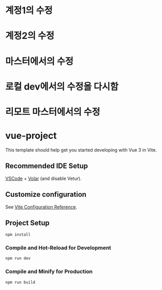 # 계정1의 수정

# 계정2의 수정

# 마스터에서의 수정

# 로컬 dev에서의 수정을 다시함

# 리모트 마스터에서의 수정

# vue-project

This template should help get you started developing with Vue 3 in Vite.

## Recommended IDE Setup

[VSCode](https://code.visualstudio.com/) + [Volar](https://marketplace.visualstudio.com/items?itemName=Vue.volar) (and disable Vetur).

## Customize configuration

See [Vite Configuration Reference](https://vitejs.dev/config/).

## Project Setup

```sh
npm install
```

### Compile and Hot-Reload for Development

```sh
npm run dev
```

### Compile and Minify for Production

```sh
npm run build
```
